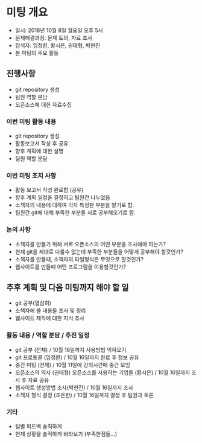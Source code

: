 # 미팅 개요

 * 일시: 2018년 10월 8일 월요일 오후 5시
 * 문제해결과정: 문제 토의, 자료 조사
 * 참석자: 임정환, 황시은, 권태형, 박현진
 * 본 미팅의 주요 활동

## 진행사항

 * git repository 생성
 * 팀원 역할 분담
 * 오픈소스에 대한 자료수집

### 이번 미팅 활동 내용

 * git repository 생성
 * 활동보고서 작성 후 공유
 * 향후 계획에 대한 설명
 * 팀원 역할 분담

### 이번 미팅 조치 사항

 * 활동 보고서 작성 완료함 (공유)
 * 향후 계획 일정을 결정하고 팀원간 나누었음
 * 소책자의 내용에 대하여 각자 특정한 부분을 맡기로 함.
 * 팀원간 git에 대해 부족한 부분들 서로 공부해오기로 함.

### 논의 사항

 * 소책자를 만들기 위해 서로 오픈소스의 어떤 부분을 조사해야 하는가?
 * 현재 git을 제대로 다룰수 없는데 부족한 부분들을 어떻게 공부해야 할것인가?
 * 소책자를 만들때, 소책자의 파일형식은 무엇으로 할것인가?
 * 웹사이트를 만들때 어떤 프로그램을 이용할것인가?

## 추후 계획 및 다음 미팅까지 해야 할 일

 * git 공부(열심히)
 * 소책자에 쓸 내용들 조사 및 정리
 * 웹사이트 제작에 대한 지식 조사

### 활동 내용 / 역할 분담 / 추진 일정

 *  git 공부 (전체) / 10월 16일까지 사용방법 익혀오기
 *  git 프로토콜 (임정환) / 10월 16일까지 완료 후 정보 공유
 *  중간 미팅 (전체) / 10월 11일에 강의시간때 중간 모임
 *  오픈소스의 역사 (권태형) 오픈소스를 사용하는 기업들 (황시은) / 10월 16일까지 조사 후 자료 공유
 *  웹사이트 생성방법 조사(박현진) / 10월 16일까지 조사
 *  소책자 형식 결정 (조은한) / 10월 16일까지 결정 후 팀원과 토론

### 기타

 * 팀별 피드백 솔직하게
 * 현재 상황을 솔직하게 바라보기 (부족한점들...)
